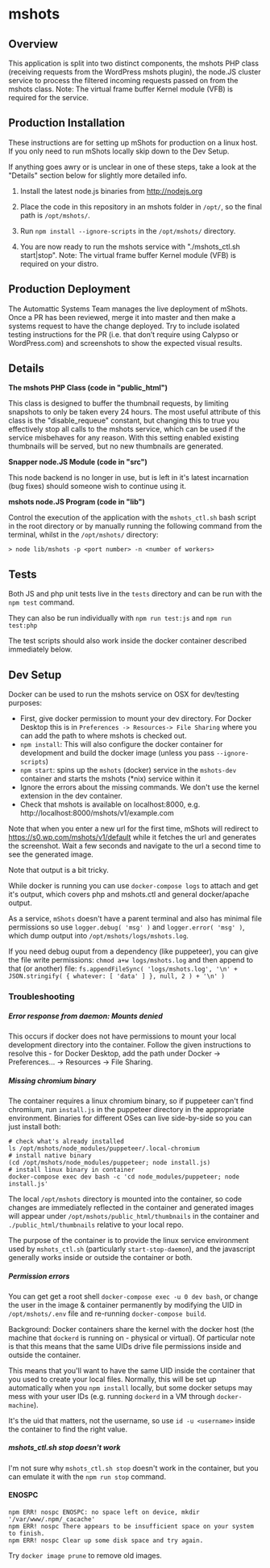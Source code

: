
mshots
======

Overview
----------
This application is split into two distinct components, the mshots PHP class (receiving requests from the WordPress mshots plugin),
the node.JS cluster service to process the filtered incoming requests passed on from the mshots class.
Note: The virtual frame buffer Kernel module (VFB) is required for the service.

Production Installation
------------

These instructions are for setting up mShots for production on a linux host.
If you only need to run mShots locally skip down to the Dev Setup.

If anything goes awry or is unclear in one of these steps, take a look at the "Details" section below for slightly more detailed info.

1) Install the latest node.js binaries from http://nodejs.org

2) Place the code in this repository in an mshots folder in `/opt/`, so the final path is `/opt/mshots/`.

3) Run `npm install --ignore-scripts` in the `/opt/mshots/` directory.

4) You are now ready to run the mshots service with "./mshots_ctl.sh start|stop".
    Note: The virtual frame buffer Kernel module (VFB) is required on your distro.

Production Deployment
---------------------

The Automattic Systems Team manages the live deployment of mShots. Once a PR has been reviewed, merge it into master and then make a systems request to have the change deployed. Try to include isolated testing instructions for the PR (i.e. that don’t require using Calypso or WordPress.com) and screenshots to show the expected visual results.

Details
--------

**The mshots PHP Class (code in "public_html")**

This class is designed to buffer the thumbnail requests, by limiting snapshots to only be taken every 24 hours. The most useful attribute
of this class is the "disable_requeue" constant, but changing this to true you effectively stop all calls to the mshots service, which
can be used if the service misbehaves for any reason. With this setting enabled existing thumbnails will be served, but no new thumbnails
are generated.

**Snapper node.JS Module (code in "src")**

This node backend is no longer in use, but is left in it's latest incarnation (bug fixes) should someone wish to continue using it.

**mshots node.JS Program (code in "lib")**

Control the execution of the application with the `mshots_ctl.sh` bash script in the root directory or by manually running the following command from the terminal, whilst in the  `/opt/mshots/` directory:

	> node lib/mshots -p <port number> -n <number of workers>

Tests
------

Both JS and php unit tests live in the `tests` directory and can be run with
the `npm test` command.

They can also be run individually with `npm run test:js` and `npm run test:php`

The test scripts should also work inside the docker container described immediately below.

Dev Setup
---------

Docker can be used to run the mshots service on OSX for dev/testing purposes:

- First, give docker permission to mount your dev directory. For Docker Desktop this is in
  `Preferences -> Resources-> File Sharing` where you can add the path to where mshots is checked out.
- `npm install`: This will also configure the docker container for development and build the docker image (unless you pass `--ignore-scripts`)
- `npm start`: spins up the `mshots` (docker) service in the `mshots-dev` container and starts the mshots (*nix) service within it
- Ignore the errors about the missing commands. We don't use the kernel extension in the dev container.
- Check that mshots is available on localhost:8000, e.g. http://localhost:8000/mshots/v1/example.com

Note that when you enter a new url for the first time, mShots will redirect to https://s0.wp.com/mshots/v1/default while it fetches the url and generates the screenshot. Wait a few seconds and navigate to the url a second time to see the generated image.

Note that output is a bit tricky.

While docker is running you can use `docker-compose logs` to attach and get it's output, which covers php and mshots.ctl and general docker/apache output.

As a service, `mShots` doesn't have a parent terminal and also has minimal file
permissions so use `logger.debug( 'msg' )` and `logger.error( 'msg' )`,
which dump output into `/opt/mshots/logs/mshots.log`.

If you need debug ouput from a dependency (like puppeteer), you can give the file write permissions:
`chmod a+w logs/mshots.log` and then append to that (or another) file:
`fs.appendFileSync( 'logs/mshots.log', '\n' + JSON.stringify( { whatever: [ 'data' ] }, null, 2 ) + '\n' )`

### Troubleshooting

##### Error response from daemon: Mounts denied

This occurs if docker does not have permissions to mount your local development directory into the container. Follow the given instructions to resolve this - for Docker Desktop, add the path under Docker -> Preferences... -> Resources -> File Sharing.

##### Missing chromium binary
The container requires a linux chromium binary, so if puppeteer can't find chromium, run `install.js` in the puppeteer directory in the appropriate environment. Binaries for different OSes can live side-by-side so you can just install both:

```
# check what's already installed
ls /opt/mshots/node_modules/puppeteer/.local-chromium
# install native binary
(cd /opt/mshots/node_modules/puppeteer; node install.js)
# install linux binary in container
docker-compose exec dev bash -c 'cd node_modules/puppeteer; node install.js'
```

The local `/opt/mshots` directory is mounted into the container, so code changes are immediately reflected in the container and generated images will appear under `/opt/mshots/public_html/thumbnails` in the container and `./public_html/thumbnails` relative to your local repo.

The purpose of the container is to provide the linux service environment used by `mshots_ctl.sh` (particularly `start-stop-daemon`), and the javascript generally works inside or outside the container or both.

##### Permission errors

You can get get a root shell `docker-compose exec -u 0 dev bash`, or change the user in the image & container permanently by modifying the UID in `/opt/mshots/.env` file and re-running `docker-compose build`.

Background: Docker containers share the kernel with the docker host (the machine that `dockerd` is running on - physical or virtual). Of particular note is that this means that the same UIDs drive file permissions inside and outside the container.

This means that you'll want to have the same UID inside the container that you used to create your local files. Normally, this will be set up automatically when you `npm install` locally, but some docker setups may mess with your user IDs (e.g. running `dockerd` in a VM through `docker-machine`).

It's the uid that matters, not the username, so use `id -u <username>` inside the container to find the right value.

##### mshots_ctl.sh stop doesn't work

I'm not sure why `mshots_ctl.sh stop` doesn't work in the container, but you can emulate it with the `npm run stop` command.

#### ENOSPC

```
npm ERR! nospc ENOSPC: no space left on device, mkdir '/var/www/.npm/_cacache'
npm ERR! nospc There appears to be insufficient space on your system to finish.
npm ERR! nospc Clear up some disk space and try again.
```

Try `docker image prune` to remove old images.

